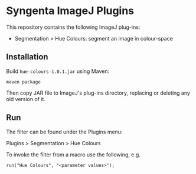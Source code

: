 # Syngenta ImageJ Plugins

This repository contains the following ImageJ plug-ins:

+ Segmentation > Hue Colours: segment an image in colour-space

## Installation

Build `hue-colours-1.0.1.jar` using Maven:

```
maven package
```

Then copy JAR file to ImageJ's plug-ins directory, replacing or deleting any old version of it.

## Run

The filter can be found under the Plugins menu:

Plugins > Segmentation > Hue Colours

To invoke the filter from a macro use the following, e.g.

`run("Hue Colours", "<parameter values>");`